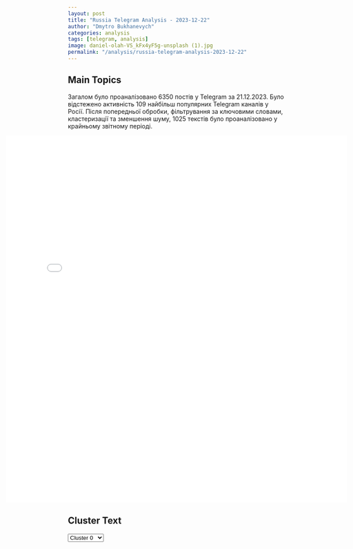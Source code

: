 ```yaml
---
layout: post
title: "Russia Telegram Analysis - 2023-12-22"
author: "Dmytro Bukhanevych"
categories: analysis
tags: [telegram, analysis]
image: daniel-olah-VS_kFx4yF5g-unsplash (1).jpg
permalink: "/analysis/russia-telegram-analysis-2023-12-22"
---
```


<style>
    /* Adjusting iframe-container styles */
    .wide-iframe-container {
        width: calc(100% + 30vw);  /* Extending the width */
        margin-left: -15vw;       /* Negative margin to push to the left */
        overflow: hidden;         /* In case the iframe content spills over */
    }

    .wide-iframe-container iframe {
        width: 100%;  /* Making the iframe take the full width of its container */
        border: none; /* Removing any borders from the iframe */
    }

    /* Toggle mechanism */
    .hidden {
        display: none;
    }
    
    .show-content-target:checked + .show-content {
        display: block;
    }
</style>

<h2>Main Topics</h2>
<p>Загалом було проаналізовано 6350 постів у Telegram за 21.12.2023. Було відстежено активність 109 найбільш популярних Telegram каналів у Росії. Після попередньої обробки, фільтрування за ключовими словами, кластеризації та зменшення шуму, 1025 текстів було проаналізовано у крайньому звітному періоді.</p>
<!-- Embedding Main Plotly Visualization -->
<div class="wide-iframe-container">
    <iframe src="{{site.baseurl}}/visualizations/2023-12-22/fig_topics_time.html" height="850"></iframe>
</div>


<h2>Cluster Text</h2>

<!-- Dropdown to select a cluster -->
<select id="clusterSelector" onchange="displayClusterText()">
<option value="0">Cluster 0</option><option value="1">Cluster 1</option><option value="2">Cluster 2</option><option value="3">Cluster 3</option><option value="4">Cluster 4</option><option value="5">Cluster 5</option><option value="6">Cluster 6</option><option value="7">Cluster 7</option><option value="8">Cluster 8</option><option value="9">Cluster 9</option><option value="10">Cluster 10</option><option value="11">Cluster 11</option><option value="12">Cluster 12</option><option value="13">Cluster 13</option><option value="14">Cluster 14</option><option value="15">Cluster 15</option><option value="16">Cluster 16</option><option value="17">Cluster 17</option><option value="18">Cluster 18</option>
</select>

<!-- Display area for the selected cluster's text -->
<div id="clusterTextDisplay" class="hidden"></div>

<script type="text/javascript">
    var clusterDetails = {"0": "<b>Total Posts:</b> 34<br><b>Date:</b> 2023-12-21 07:59:58+00:00<br><b>Author:</b> sergeykolyasnikov<br><b>Link:</b> https://t.me/s/SergeyKolyasnikov/54884<br><b>Subscribers:</b> 274197<br><b>Text:</b> \u0422\u0435\u043a\u0441\u0442: \ud83c\uddfa\ud83c\uddf8\ud83c\uddfa\ud83c\udde6 \u041f\u0443\u0442\u0438\u043d \u0443\u0436\u0435 \u043f\u0440\u043e\u0438\u0433\u0440\u0430\u043b \u0432 \u0432\u043e\u0439\u043d\u0435 \u0441 \u0423\u043a\u0440\u0430\u0438\u043d\u043e\u0439, \u0442\u0430\u043a \u043a\u0430\u043a \u043d\u0435 \u0434\u043e\u0431\u0438\u043b\u0441\u044f \u0441\u0432\u043e\u0435\u0439 \u043e\u0441\u043d\u043e\u0432\u043d\u043e\u0439 \u0446\u0435\u043b\u0438 \u2014\u00a0\u0441\u0442\u0435\u0440\u0435\u0442\u044c \u0423\u043a\u0440\u0430\u0438\u043d\u0443 \u0441 \u043b\u0438\u0446\u0430 \u0437\u0435\u043c\u043b\u0438 \u0438 \u043f\u043e\u0433\u043b\u043e\u0442\u0438\u0442\u044c \u0435\u0451 \u0420\u043e\u0441\u0441\u0438\u0435\u0439 (\u0441) \u0433\u043e\u0441\u0441\u0435\u043a\u0440\u0435\u0442\u0430\u0440\u044c \u0421\u0428\u0410 \u0411\u043b\u0438\u043d\u043a\u0435\u043d\ud83c\uddfa\ud83c\uddf8\ud83c\uddfa\ud83c\udde6 \u0421\u0428\u0410 \u0438\u043c\u0435\u044e\u0442 \u0447\u0435\u0442\u043a\u0438\u0439 \u043f\u043b\u0430\u043d \u0431\u0443\u0434\u0443\u0449\u0435\u0433\u043e \u0440\u0430\u0437\u0432\u0438\u0442\u0438\u044f \u0423\u043a\u0440\u0430\u0438\u043d\u044b, \u043a\u043e\u0442\u043e\u0440\u044b\u0439 \u043d\u0435 \u043f\u0440\u0435\u0434\u043f\u043e\u043b\u0430\u0433\u0430\u0435\u0442 \u043d\u0435\u043e\u0431\u0445\u043e\u0434\u0438\u043c\u043e\u0441\u0442\u0438 \u0432\u044b\u0434\u0435\u043b\u0435\u043d\u0438\u044f \u0441\u0440\u0435\u0434\u0441\u0442\u0432 \u043d\u0430 \u0442\u0435\u043a\u0443\u0449\u0435\u043c \u0443\u0440\u043e\u0432\u043d\u0435 (\u0441) \u0433\u043e\u0441\u0441\u0435\u043a\u0440\u0435\u0442\u0430\u0440\u044c \u0421\u0428\u0410 \u0411\u043b\u0438\u043d\u043a\u0435\u043d\u0421\u0435\u0439\u0447\u0430\u0441 \u0433\u0440\u0430\u0436\u0434\u0430\u043d\u0430\u043c \u0423\u043a\u0440\u0430\u0438\u043d\u044b, \u0447\u0430\u0441\u0442\u044c \u043a\u043e\u0442\u043e\u0440\u044b\u0445 \u043f\u0440\u043e\u0437\u044f\u0431\u0430\u0435\u0442 \u0432 \u043d\u0438\u0449\u0435\u0442\u0435 \u0432 \u0415\u0421, \u0430 \u0434\u0440\u0443\u0433\u0430\u044f - \u043f\u044b\u0442\u0430\u0435\u0442\u0441\u044f \u0441\u0431\u0435\u0436\u0430\u0442\u044c \u0438\u0437 \u0423\u043a\u0440\u0430\u0438\u043d\u044b \u0432 \u0415\u0421, \u0447\u0442\u043e\u0431\u044b \u0438\u0437\u0431\u0435\u0436\u0430\u0442\u044c \u043c\u043e\u0433\u0438\u043b\u0438\u0437\u0430\u0446\u0438\u0438 (\u044d\u0442\u043e \u043d\u0435 \u043e\u043f\u0435\u0447\u0430\u0442\u043a\u0430) - \u0445\u043e\u0440\u043e\u0448\u043e \u0431\u044b \u043e\u0433\u043b\u044f\u0434\u0435\u0442\u044c\u0441\u044f \u0438 \u0437\u0430\u0434\u0443\u043c\u0430\u0442\u044c\u0441\u044f. \u0421\u0428\u0410 \u0442\u043e\u043b\u044c\u043a\u043e \u0447\u0442\u043e \u043d\u0430\u0437\u0432\u0430\u043b\u0438 \u043e\u0442\u0445\u043e\u0436\u0443\u044e \u044f\u043c\u0443, \u0432 \u043a\u043e\u0442\u043e\u0440\u043e\u0439 \u043f\u043e \u043d\u043e\u0437\u0434\u0440\u0438 \u0441\u0438\u0434\u0438\u0442 \u0423\u043a\u0440\u0430\u0438\u043d\u0430 - \u043f\u043e\u0431\u0435\u0434\u043e\u0439 \u0438 \u0440\u0430\u0437\u0432\u0438\u0442\u0438\u0435\u043c. \u042d\u0442\u043e \u043a\u0430\u043a \u0435\u0441\u043b\u0438 \u0431\u044b \u0432 1945 \u0433\u043e\u0434\u0443 \u0413\u0438\u0442\u043b\u0435\u0440\u0443 \u0432 \u0431\u0443\u043d\u043a\u0435\u0440 \u0432 \u043e\u043a\u0440\u0443\u0436\u0435\u043d\u043d\u043e\u043c \u0411\u0435\u0440\u043b\u0438\u043d\u0435 \u043f\u0440\u0438\u0448\u043b\u0430 \u0442\u0435\u043b\u0435\u0433\u0440\u0430\u043c\u043c\u0430 \u0438\u0437 \u0421\u0428\u0410 \u00ab\u0432\u044b \u043f\u043e\u0431\u0435\u0434\u0438\u043b\u0438 \u0442\u0447\u043a \u043f\u043e\u0437\u0434\u0440\u0430\u0432\u043b\u044f\u0435\u043c \u0442\u0447\u043a\u00bb. \u0412 \u0434\u0430\u043d\u043d\u044b\u0439 \u043c\u043e\u043c\u0435\u043d\u0442 \u0423\u043a\u0440\u0430\u0438\u043d\u0430 \u0443\u0436\u0435 \u043d\u0435 \u043c\u043e\u0436\u0435\u0442 \u0432\u0435\u0440\u043d\u0443\u0442\u044c \u0441\u0432\u043e\u0438 \u0441\u0443\u0432\u0435\u0440\u0435\u043d\u0438\u0442\u0435\u0442, \u044d\u043a\u043e\u043d\u043e\u043c\u0438\u043a\u0443 \u0438 \u043f\u0440\u043e\u043c\u044b\u0448\u043b\u0435\u043d\u043d\u043e\u0441\u0442\u044c. \u0421\u0442\u0440\u0430\u043d\u044b, \u043a\u0430\u043a \u0442\u0430\u043a\u043e\u0432\u043e\u0439, \u043f\u0440\u043e\u0441\u0442\u043e \u043d\u0435\u0442. \u0415\u0441\u0442\u044c \u0432\u043e\u0440\u043e\u0432\u0430\u0442\u0430\u044f \u043a\u0438\u0435\u0432\u0441\u043a\u0430\u044f \u0445\u0443\u043d\u0442\u0430, \u0436\u0438\u0432\u0443\u0449\u0430\u044f \u043d\u0430 \u043f\u043e\u0434\u0430\u0447\u043a\u0438 \u0417\u0430\u043f\u0430\u0434\u0430 \u0438 \u0440\u0430\u0441\u043f\u043b\u0430\u0447\u0438\u0432\u0430\u044e\u0449\u0430\u044f\u0441\u044f \u0437\u0430 \u043d\u0438\u0445 \u0436\u0438\u0437\u043d\u044f\u043c\u0438 \u0443\u043a\u0440\u0430\u0438\u043d\u0446\u0435\u0432. \u0421\u043a\u043e\u043b\u044c\u043a\u043e \u0442\u043e \u044d\u0442\u0438\u0445 \u0436\u0438\u0437\u043d\u0435\u0439 \u0435\u0449\u0435 \u043c\u043e\u0436\u043d\u043e \u0441\u043e\u0445\u0440\u0430\u043d\u0438\u0442\u044c, \u043f\u0443\u0442\u0435\u043c \u043f\u043e\u043b\u043d\u043e\u0439 \u0438 \u0431\u0435\u0437\u043e\u0433\u043e\u0432\u043e\u0440\u043e\u0447\u043d\u043e\u0439 \u043a\u0430\u043f\u0438\u0442\u0443\u043b\u044f\u0446\u0438\u0438. \u041d\u0430 \u043a\u043e\u0442\u043e\u0440\u0443\u044e \u0445\u0443\u043d\u0442\u0430 \u0417\u0435\u043b\u0435\u043d\u0441\u043a\u043e\u0433\u043e, \u0440\u0430\u0437\u0443\u043c\u0435\u0435\u0442\u0441\u044f, \u043d\u0435 \u043f\u043e\u0439\u0434\u0435\u0442. \u0418\u0431\u043e \u0445\u043e\u0437\u044f\u0435\u0432\u0430 \u0441\u0440\u0430\u0437\u0443 \u043b\u0438\u0448\u0430\u0442 \u0438\u0445 \u043d\u0430\u0432\u043e\u0440\u043e\u0432\u0430\u043d\u043d\u044b\u0445 \u043d\u0430 \u0423\u043a\u0440\u0430\u0438\u043d\u0435 \u0438 \u0431\u0435\u0440\u0435\u0436\u043d\u043e \u0441\u043e\u0445\u0440\u0430\u043d\u044f\u0435\u043c\u044b\u0445 \u043d\u0430 \u0417\u0430\u043f\u0430\u0434\u0435 \u043c\u0438\u043b\u043b\u0438\u0430\u0440\u0434\u043e\u0432. \u0422\u043e\u043d\u0443\u0449\u0435\u043c\u0443 \u0443\u043a\u0440\u0430\u0438\u043d\u0441\u043a\u043e\u043c\u0443 \u00ab\u0422\u0438\u0442\u0430\u043d\u0438\u043a\u0443\u00bb \u043e\u0441\u0442\u0430\u0435\u0442\u0441\u044f \u0442\u043e\u043b\u044c\u043a\u043e \u043f\u043e\u043c\u0430\u0445\u0430\u0442\u044c \u0432\u0441\u043b\u0435\u0434. @ryabseva_zhanna", "1": "<b>Total Posts:</b> 27<br><b>Date:</b> 2023-12-21 05:35:09+00:00<br><b>Author:</b> bazabazon<br><b>Link:</b> https://t.me/s/bazabazon/23908<br><b>Subscribers:</b> 1084182<br><b>Text:</b> \u0422\u0435\u043a\u0441\u0442: 12-\u043b\u0435\u0442\u043d\u044f\u044f \u0434\u0435\u0432\u043e\u0447\u043a\u0430 \u0443\u043c\u0435\u0440\u043b\u0430 \u0432 \u043f\u043e\u0435\u0437\u0434\u0435 \u0422\u044e\u043c\u0435\u043d\u044c \u2014 \u0410\u0434\u043b\u0435\u0440. \u0415\u0449\u0451 \u0431\u043e\u043b\u0435\u0435 100 \u0434\u0435\u0442\u0435\u0439 \u0434\u043e\u0441\u0442\u0430\u0432\u043b\u0435\u043d\u044b \u0432 \u0438\u043d\u0444\u0435\u043a\u0446\u0438\u043e\u043d\u043d\u0443\u044e \u0431\u043e\u043b\u044c\u043d\u0438\u0446\u0443.\u0413\u0440\u0443\u043f\u043f\u0430 \u0438\u0437 126 \u0434\u0435\u0442\u0435\u0439 \u0438\u0437 \u041b\u041d\u0420, \u043e\u0442\u0434\u044b\u0445\u0430\u0432\u0448\u0438\u0445 \u0432 \u043b\u0430\u0433\u0435\u0440\u0435 \u00ab\u041e\u043b\u0438\u043c\u043f\u0438\u0439\u0441\u043a\u0430\u044f \u0420\u0435\u0431\u044f\u0447\u043a\u0430\u00bb \u0432 \u0422\u044e\u043c\u0435\u043d\u0441\u043a\u043e\u0439 \u043e\u0431\u043b\u0430\u0441\u0442\u0438, \u0432\u043e\u0437\u0432\u0440\u0430\u0449\u0430\u043b\u0430\u0441\u044c \u043d\u0430 \u043f\u043e\u0435\u0437\u0434\u0435 \u043a \u0441\u0435\u0431\u0435 \u0434\u043e\u043c\u043e\u0439. \u0412\u0435\u0447\u0435\u0440\u043e\u043c 20 \u0434\u0435\u043a\u0430\u0431\u0440\u044f \u043d\u0435\u0441\u043a\u043e\u043b\u044c\u043a\u0438\u043c \u0434\u0435\u0442\u044f\u043c \u0441\u0442\u0430\u043b\u043e \u043f\u043b\u043e\u0445\u043e, \u0443 \u043d\u0438\u0445 \u043f\u043e\u0434\u043d\u044f\u043b\u0430\u0441\u044c \u0442\u0435\u043c\u043f\u0435\u0440\u0430\u0442\u0443\u0440\u0430. \u0412\u0441\u043a\u043e\u0440\u0435 \u043e\u0434\u043d\u0430 12-\u043b\u0435\u0442\u043d\u044f\u044f \u0434\u0435\u0432\u043e\u0447\u043a\u0430 \u043f\u043e\u0442\u0435\u0440\u044f\u043b\u0430 \u0441\u043e\u0437\u043d\u0430\u043d\u0438\u0435. \u0421\u043e\u043f\u0440\u043e\u0432\u043e\u0436\u0434\u0430\u0432\u0448\u0438\u0435 \u0434\u0435\u0442\u0435\u0439 \u043c\u0435\u0434\u0438\u043a\u0438 \u043f\u044b\u0442\u0430\u043b\u0438\u0441\u044c \u043e\u043a\u0430\u0437\u0430\u0442\u044c \u0435\u0439 \u043f\u043e\u043c\u043e\u0449\u044c, \u043d\u043e \u0448\u043a\u043e\u043b\u044c\u043d\u0438\u0446\u0430 \u0443\u043c\u0435\u0440\u043b\u0430.\u0423\u0436\u0435 \u0432 \u0411\u0430\u043b\u0430\u0448\u043e\u0432\u0435 \u0434\u0435\u0442\u0435\u0439 \u0436\u0434\u0430\u043b\u0438 \u0441\u043e\u0442\u0440\u0443\u0434\u043d\u0438\u043a\u0438 \u0420\u043e\u0441\u043f\u043e\u0442\u0440\u0435\u0431\u043d\u0430\u0434\u0437\u043e\u0440\u0430 \u0438 \u0441\u043a\u043e\u0440\u043e\u0439 \u043f\u043e\u043c\u043e\u0449\u0438. \u0412\u0441\u0435\u0445 \u0434\u0435\u0442\u0435\u0439 \u0430\u0432\u0442\u043e\u0431\u0443\u0441\u0430\u043c\u0438 \u0434\u043e\u0441\u0442\u0430\u0432\u0438\u043b\u0438 \u0432 \u0421\u0430\u0440\u0430\u0442\u043e\u0432\u0441\u043a\u0443\u044e \u0438\u043d\u0444\u0435\u043a\u0446\u0438\u043e\u043d\u043d\u0443\u044e \u0431\u043e\u043b\u044c\u043d\u0438\u0446\u0443. \u0423 46 \u0438\u0437 \u043d\u0438\u0445 \u0431\u044b\u043b\u0430 \u043f\u043e\u0432\u044b\u0448\u0435\u043d\u0430 \u0442\u0435\u043c\u043f\u0435\u0440\u0430\u0442\u0443\u0440\u0430 \u0442\u0435\u043b\u0430. \u0421\u0435\u0439\u0447\u0430\u0441 \u0432\u0441\u0435 \u0434\u0435\u0442\u0438 \u043d\u0430\u0445\u043e\u0434\u044f\u0442\u0441\u044f \u0432 \u0431\u043e\u043b\u044c\u043d\u0438\u0446\u0435.\u041f\u043e \u0441\u043b\u043e\u0432\u0430\u043c \u0433\u043b\u0430\u0432\u044b \u0440\u0435\u0433\u0438\u043e\u043d\u0430 \u0420\u043e\u043c\u0430\u043d\u0430 \u0411\u0443\u0441\u0430\u0440\u0433\u0438\u043d\u0430, \u0434\u0435\u0442\u044f\u043c \u043e\u043a\u0430\u0437\u044b\u0432\u0430\u0435\u0442\u0441\u044f \u043d\u0435\u043e\u0431\u0445\u043e\u0434\u0438\u043c\u0430\u044f \u043f\u043e\u043c\u043e\u0449\u044c. \u0414\u043b\u044f \u0440\u043e\u0434\u0438\u0442\u0435\u043b\u0435\u0439 \u0441\u043e\u0437\u0434\u0430\u043d\u0430 \u0433\u043e\u0440\u044f\u0447\u0430\u044f \u043b\u0438\u043d\u0438\u044f \u0420\u043e\u0441\u043f\u043e\u0442\u0440\u0435\u0431\u043d\u0430\u0434\u0437\u043e\u0440\u0430.", "2": "<b>Total Posts:</b> 148<br><b>Date:</b> 2023-12-21 21:49:32+00:00<br><b>Author:</b> vnborodinpolitik<br><b>Link:</b> https://t.me/s/vnborodinpolitik/3001<br><b>Subscribers:</b> 260202<br><b>Text:</b> \u0422\u0435\u043a\u0441\u0442: \u0422\u0430\u043a\u0430\u044f \u043e\u0431\u0441\u0442\u0430\u043d\u043e\u0432\u043a\u0430 \u0441\u0435\u0439\u0447\u0430\u0441 \u0432 \u043c\u043e\u0441\u043a\u043e\u0432\u0441\u043a\u043e\u043c \u043a\u043b\u0443\u0431\u0435 \u00ab\u041c\u0443\u0442\u0430\u0431\u043e\u0440\u00bb, \u043a\u0443\u0434\u0430 \u043f\u0440\u0438\u0435\u0437\u0436\u0430\u043b\u0438 \u0441\u0438\u043b\u043e\u0432\u0438\u043a\u0438 \u043f\u043e\u0441\u043b\u0435 \u0441\u043a\u0430\u043d\u0434\u0430\u043b\u044c\u043d\u043e\u0439 \u0432\u0435\u0447\u0435\u0440\u0438\u043d\u043a\u0438 \u041d\u0430\u0441\u0442\u0438 \u0418\u0432\u043b\u0435\u0435\u0432\u043e\u0439.\u041b\u044e\u0434\u0435\u0439 \u0432 \u0437\u0430\u0432\u0435\u0434\u0435\u043d\u0438\u0435 \u043f\u043e\u0441\u043b\u0435 \u0432\u0441\u0435\u0445 \u043f\u0440\u043e\u0432\u0435\u0440\u043e\u043a \u0437\u0430\u043f\u0443\u0441\u0442\u0438\u043b\u0438. \u0420\u0430\u043d\u0435\u0435 \u0421\u041c\u0418 \u043f\u0438\u0441\u0430\u043b\u0438, \u0447\u0442\u043e \u0441\u0435\u0433\u043e\u0434\u043d\u044f \u043e\u0436\u0438\u0434\u0430\u0435\u0442\u0441\u044f \u0432\u0442\u043e\u0440\u0430\u044f \u0447\u0430\u0441\u0442\u044c \u00ab\u0433\u043e\u043b\u043e\u0439 \u043f\u0430\u0442\u0438\u00bb, \u0431\u0438\u043b\u0435\u0442 \u043d\u0430 \u043a\u043e\u0442\u043e\u0440\u0443\u044e \u0443\u0436\u0435 \u043c\u043e\u0433 \u043a\u0443\u043f\u0438\u0442\u044c \u043b\u044e\u0431\u043e\u0439 \u0436\u0435\u043b\u0430\u044e\u0449\u0438\u0439. \u0413\u043b\u0430\u0432\u0430 \u0424\u0435\u0434\u0435\u0440\u0430\u043b\u044c\u043d\u043e\u0433\u043e \u043f\u0440\u043e\u0435\u043a\u0442\u0430 \u043f\u043e \u0431\u0435\u0437\u043e\u043f\u0430\u0441\u043d\u043e\u0441\u0442\u0438 \u0438 \u0431\u043e\u0440\u044c\u0431\u0435 \u0441 \u043a\u043e\u0440\u0440\u0443\u043f\u0446\u0438\u0435\u0439 \u0412\u0438\u0442\u0430\u043b\u0438\u0439 \u0411\u043e\u0440\u043e\u0434\u0438\u043d \u043f\u0440\u0438\u0437\u044b\u0432\u0430\u043b \u0441\u0438\u043b\u043e\u0432\u0438\u043a\u043e\u0432 \u043f\u043e\u043c\u0435\u0448\u0430\u0442\u044c \u044d\u0442\u043e\u043c\u0443 \u043c\u0435\u0440\u043e\u043f\u0440\u0438\u044f\u0442\u0438\u044e.\u0420\u0430\u043d\u0435\u0435 \u043e\u0431\u0449\u0435\u0441\u0442\u0432\u0435\u043d\u043d\u0438\u043a\u0438 \u0442\u0430\u043a\u0436\u0435 \u043f\u0440\u043e\u0441\u0438\u043b\u0438 \u043f\u0440\u043e\u0432\u0435\u0440\u0438\u0442\u044c \u043f\u0440\u043e\u0448\u0435\u0434\u0448\u0443\u044e \u0432\u0435\u0447\u0435\u0440\u0438\u043d\u043a\u0443 \u0418\u0432\u043b\u0435\u0435\u0432\u043e\u0439 \u043d\u0430 \u043f\u0440\u043e\u043f\u0430\u0433\u0430\u043d\u0434\u0443 \u041b\u0413\u0411\u0422 (\u0434\u0435\u044f\u0442\u0435\u043b\u044c\u043d\u043e\u0441\u0442\u044c \u043f\u0440\u0438\u0437\u043d\u0430\u043d\u0430 \u044d\u043a\u0441\u0442\u0440\u0435\u043c\u0438\u0441\u0442\u0441\u043a\u043e\u0439 \u0438 \u0437\u0430\u043f\u0440\u0435\u0449\u0435\u043d\u0430 \u0432 \u0420\u0424), \u0432\u043e\u0437\u043c\u043e\u0436\u043d\u043e\u0435 \u0443\u0447\u0430\u0441\u0442\u0438\u0435 \u043d\u0435\u0441\u043e\u0432\u0435\u0440\u0448\u0435\u043d\u043d\u043e\u043b\u0435\u0442\u043d\u0438\u0445 \u0438 \u0443\u043f\u043e\u0442\u0440\u0435\u0431\u043b\u0435\u043d\u0438\u0435 \u0433\u043e\u0441\u0442\u044f\u043c\u0438 \u043d\u0430\u0440\u043a\u043e\u0442\u0438\u043a\u043e\u0432.\ud83d\udfe9 RT \u043d\u0430 \u0440\u0443\u0441\u0441\u043a\u043e\u043c. \u041f\u043e\u0434\u043f\u0438\u0448\u0438\u0441\u044c", "3": "<b>Total Posts:</b> 34<br><b>Date:</b> 2023-12-21 05:55:29+00:00<br><b>Author:</b> tvrain<br><b>Link:</b> https://t.me/s/tvrain/73149<br><b>Subscribers:</b> 412517<br><b>Text:</b> \u0422\u0435\u043a\u0441\u0442: \u0412\u0441\u0442\u0440\u0435\u0447\u0430\u0439\u0442\u0435 \u0443\u0442\u0440\u043e \u0441 \u0414\u043e\u0436\u0434\u0435\u043c \u0432 9:00 \u041c\u0441\u043a! \u0412 \u044d\u0444\u0438\u0440\u0435 \u042d\u0434\u0443\u0430\u0440\u0434 \u0411\u0443\u0440\u043c\u0438\u0441\u0442\u0440\u043e\u0432 \u0438 \u041d\u0430\u0434\u0435\u0436\u0434\u0430 \u041c\u0435\u0442\u0430\u043b\u044c\u043d\u0438\u043a\u043e\u0432\u0430. \u0412 \u044d\u0442\u043e\u043c \u0432\u044b\u043f\u0443\u0441\u043a\u0435:\ud83d\udd39\u041e \u043c\u0435\u0441\u0442\u043e\u043d\u0430\u0445\u043e\u0436\u0434\u0435\u043d\u0438\u0438 \u0438 \u0441\u043e\u0441\u0442\u043e\u044f\u043d\u0438\u0438 \u0410\u043b\u0435\u043a\u0441\u0435\u044f \u041d\u0430\u0432\u0430\u043b\u044c\u043d\u043e\u0433\u043e \u043d\u0435\u0438\u0437\u0432\u0435\u0441\u0442\u043d\u043e 16 \u0434\u043d\u0435\u0439.\ud83d\udd39\u0412\u043b\u0430\u0434\u0438\u043c\u0438\u0440 \u041f\u0443\u0442\u0438\u043d \u043f\u043e\u0440\u0443\u0447\u0438\u043b \u0432\u0435\u0440\u043d\u0443\u0442\u044c \u0441\u043f\u043e\u0440\u0442\u0438\u0432\u043d\u044b\u0435 \u043f\u0430\u0440\u0430\u0434\u044b \u043d\u0430 \u041a\u0440\u0430\u0441\u043d\u043e\u0439 \u043f\u043b\u043e\u0449\u0430\u0434\u0438.\ud83d\udd39\u041f\u0430\u0442\u0440\u0438\u0430\u0440\u0445 \u041a\u0438\u0440\u0438\u043b\u043b \u0437\u0430\u044f\u0432\u0438\u043b, \u0447\u0442\u043e \u0438\u0437-\u0437\u0430 \u043d\u0430\u043f\u043b\u044b\u0432\u0430 \u043c\u0438\u0433\u0440\u0430\u043d\u0442\u043e\u0432 \u0420\u043e\u0441\u0441\u0438\u044f \u00ab\u043f\u043e\u0442\u0435\u0440\u044f\u0435\u0442 \u0441\u0435\u0431\u044f\u00bb.\ud83d\udd39\u0412 \u0420\u043e\u0441\u0441\u0438\u0438 \u0441\u043e\u0437\u0434\u0430\u043b\u0438 \u043c\u043e\u0431\u0438\u043b\u044c\u043d\u043e\u0435 \u0443\u0431\u0435\u0436\u0438\u0449\u0435 \u043e\u0442 \u044f\u0434\u0435\u0440\u043d\u044b\u0445 \u0443\u0433\u0440\u043e\u0437. \ud83d\udd39\u0424\u0435\u0439\u043a\u0438 \u043d\u0435\u0434\u0435\u043b\u0438: 75% \u0443\u043a\u0440\u0430\u0438\u043d\u0446\u0435\u0432 \u0441\u043c\u043e\u0442\u0440\u0435\u043b\u0438 \u041f\u0440\u044f\u043c\u0443\u044e \u043b\u0438\u043d\u0438\u044e \u041f\u0443\u0442\u0438\u043d\u0430, \u044f\u0445\u0442\u044b \u0417\u0435\u043b\u0435\u043d\u0441\u043a\u043e\u0433\u043e, \u0437\u0430\u043f\u0440\u0435\u0442 \u0434\u0435\u0434\u0430 \u041c\u043e\u0440\u043e\u0437\u0430 \u0432 \u0423\u043a\u0440\u0430\u0438\u043d\u0435.", "4": "<b>Total Posts:</b> 51<br><b>Date:</b> 2023-12-21 21:11:24+00:00<br><b>Author:</b> readovkanews<br><b>Link:</b> https://t.me/s/readovkanews/71213<br><b>Subscribers:</b> 2313153<br><b>Text:</b> \u0422\u0435\u043a\u0441\u0442: \u041a\u0430\u0440\u0442\u0430 \u0432\u043e\u0435\u043d\u043d\u044b\u0445 \u0434\u0435\u0439\u0441\u0442\u0432\u0438\u0439 \u0438 \u0441\u0438\u0442\u0443\u0430\u0446\u0438\u044f \u043d\u0430 \u0444\u0440\u043e\u043d\u0442\u0430\u0445 \u0432\u0435\u0447\u0435\u0440\u043e\u043c 21 \u0434\u0435\u043a\u0430\u0431\u0440\u044f\ud83d\udc4d\u0420\u0443\u0441\u0441\u043a\u0430\u044f \u0430\u0440\u043c\u0438\u044f \u043f\u043e\u0441\u043b\u0435\u0434\u043e\u0432\u0430\u0442\u0435\u043b\u044c\u043d\u043e \u043e\u0442\u0440\u0435\u0437\u0430\u0435\u0442 \u0433\u0440\u0443\u043f\u043f\u0438\u0440\u043e\u0432\u043a\u0443 \u0412\u0421\u0423 \u043e\u0442 \u0410\u0432\u0434\u0435\u0435\u0432\u043a\u0438. \u0421\u0435\u0433\u043e\u0434\u043d\u044f \u0441\u0442\u0430\u043b\u043e \u0438\u0437\u0432\u0435\u0441\u0442\u043d\u043e \u043e\u0431 \u0443\u0441\u043f\u0435\u0445\u0435 \u043d\u0430\u0448\u0438\u0445 \u0431\u043e\u0439\u0446\u043e\u0432 \u0432 \u0421\u0442\u0435\u043f\u043e\u0432\u043e\u043c, \u043e\u0442\u043a\u0443\u0434\u0430 \u0431\u044b\u043b\u0438 \u0432\u044b\u0431\u0438\u0442\u044b \u0432\u0440\u0430\u0436\u0435\u0441\u043a\u0438\u0435 \u0441\u0438\u043b\u044b. \u0414\u0430\u043b\u044c\u0448\u0435 \u0411\u0435\u0440\u0434\u044b\u0447\u0438, \u043f\u043e\u0441\u043b\u0435 \u043a\u043e\u0442\u043e\u0440\u044b\u0445 \u0443 \u043f\u0440\u043e\u0442\u0438\u0432\u043d\u0438\u043a\u0430 \u043d\u0430\u0447\u043d\u0443\u0442\u0441\u044f \u0435\u0449\u0435 \u0431\u043e\u043b\u0435\u0435 \u0441\u0435\u0440\u044c\u0435\u0437\u043d\u044b\u0435 \u043f\u0440\u043e\u0431\u043b\u0435\u043c\u044b. \u0421\u0442\u0430\u043d\u043e\u0432\u0438\u0442\u044c\u0441\u044f \u043f\u043e\u0445\u043e\u0436\u0435 \u043d\u0430 \u0441\u0438\u0442\u0443\u0430\u0446\u0438\u044e \u0432 \u0414\u0435\u0431\u0430\u043b\u044c\u0446\u0435\u0432\u043e, \u0433\u0434\u0435 \u043d\u0435\u0441\u043c\u043e\u0442\u0440\u044f \u043d\u0430 \u043f\u0440\u043e\u0440\u044b\u0432 \u0438\u0437 \u043a\u043e\u0442\u043b\u0430, \u0443\u043a\u0440\u0430\u0438\u043d\u0446\u044b \u043f\u043e\u0442\u0435\u0440\u044f\u043b\u0438 \u043e\u0433\u0440\u043e\u043c\u043d\u043e\u0435 \u043a\u043e\u043b\u0438\u0447\u0435\u0441\u0442\u0432\u043e \u0442\u0435\u0445\u043d\u0438\u043a\u0438, \u0442\u044f\u0436\u0435\u043b\u043e\u0433\u043e \u0432\u043e\u043e\u0440\u0443\u0436\u0435\u043d\u0438\u044f \u0438 \u0436\u0438\u0432\u043e\u0439 \u0441\u0438\u043b\u044b. \u0422\u0435\u043c \u0432\u0440\u0435\u043c\u0435\u043d\u0435\u043c \u0443 \u0430\u0432\u0434\u0435\u0435\u0432\u0441\u043a\u043e\u0433\u043e \u0433\u0430\u0440\u043d\u0438\u0437\u043e\u043d\u0430 \u043e\u0441\u0442\u0430\u0435\u0442\u0441\u044f \u0432\u0441\u0435 \u043c\u0435\u043d\u044c\u0448\u0435 \u0432\u0440\u0435\u043c\u0435\u043d\u0438 \u043d\u0430 \u0445\u043e\u0442\u044f \u0431\u044b \u043e\u0442\u043d\u043e\u0441\u0438\u0442\u0435\u043b\u044c\u043d\u043e \u0431\u0435\u0437\u043e\u043f\u0430\u0441\u043d\u044b\u0439 \u043e\u0442\u0445\u043e\u0434. \u0415\u0441\u0442\u044c \u0438 \u0430\u043b\u044c\u0442\u0435\u0440\u043d\u0430\u0442\u0438\u0432\u0430, \u0432\u0435\u0434\u044c \u0432\u043e\u043a\u0440\u0443\u0433 \u0433\u043e\u0440\u043e\u0434\u0430 \u0441\u043e\u0431\u0440\u0430\u043d\u043e \u043d\u0435\u0441\u043a\u043e\u043b\u044c\u043a\u043e \u0442\u044b\u0441\u044f\u0447 \u043e\u043f\u044b\u0442\u043d\u044b\u0445 \u043f\u0435\u0445\u043e\u0442\u0438\u043d\u0446\u0435\u0432, \u043d\u043e \u0442\u0435\u0440\u044f\u0442\u044c \u0438\u0445 \u043a\u043e\u043c\u0430\u043d\u0434\u043e\u0432\u0430\u043d\u0438\u044e 404 \u0436\u0430\u043b\u043a\u043e. \u041f\u043e\u043a\u0430 \u0447\u0442\u043e.\u2694\ufe0f\u041e\u0431\u0441\u0442\u0430\u043d\u043e\u0432\u043a\u0430 \u043d\u0430 \u0444\u0440\u043e\u043d\u0442\u0430\u0445 \u0437\u0430 \u0443\u0445\u043e\u0434\u044f\u0449\u0438\u0435 \u0441\u0443\u0442\u043a\u0438:\u26ab\ufe0f\u0411\u0430\u0445\u043c\u0443\u0442\u0441\u043a\u043e\u0435 (\u0410\u0440\u0442\u0435\u043c\u043e\u0432\u0441\u043a\u043e\u0435) \u043d\u0430\u043f\u0440\u0430\u0432\u043b\u0435\u043d\u0438\u0435\u0420\u0443\u0441\u0441\u043a\u0430\u044f \u0430\u0440\u043c\u0438\u044f \u043f\u0440\u043e\u0434\u043e\u043b\u0436\u0430\u0435\u0442 \u043d\u0430\u0441\u0442\u0443\u043f\u0430\u0442\u044c \u0432 \u0440\u0430\u0439\u043e\u043d\u0435 \u0411\u043e\u0433\u0434\u0430\u043d\u043e\u0432\u043a\u0438. \u0412 \u041a\u043b\u0435\u0449\u0435\u0435\u0432\u043a\u0435 \u043f\u0440\u043e\u0434\u043e\u043b\u0436\u0430\u044e\u0442\u0441\u044f \u0431\u043e\u0438 \u0432 \u0440\u0430\u0439\u043e\u043d\u0435 \u0432\u044b\u0441\u043e\u0442. \u041a\u0440\u043e\u043c\u0435 \u0442\u043e\u0433\u043e, \u043d\u0430\u0448\u0438 \u0431\u043e\u0439\u0446\u044b \u0430\u0442\u0430\u043a\u043e\u0432\u0430\u043b\u0438 \u0443 \u0410\u043d\u0434\u0440\u0435\u0435\u0432\u043a\u0438.\u26ab\ufe0f\u0414\u043e\u043d\u0435\u0446\u043a\u043e\u0435 \u043d\u0430\u043f\u0440\u0430\u0432\u043b\u0435\u043d\u0438\u0435\u041d\u0430 \u0410\u0432\u0434\u0435\u0435\u0432\u0441\u043a\u043e\u043c \u0443\u0447\u0430\u0441\u0442\u043a\u0435 \u0440\u0443\u0441\u0441\u043a\u0430\u044f \u0430\u0440\u043c\u0438\u044f \u043f\u0440\u043e\u0434\u0432\u0438\u043d\u0443\u043b\u0430\u0441\u044c \u0432 \u0440\u0430\u0439\u043e\u043d\u0435 \u0421\u0442\u0435\u043f\u043e\u0432\u043e\u0433\u043e, \u0432\u044b\u0431\u0438\u0432 \u043f\u0440\u043e\u0442\u0438\u0432\u043d\u0438\u043a\u0430 \u0438\u0437 \u0441\u0435\u043b\u0430. \u041f\u0440\u043e\u0434\u043e\u043b\u0436\u0430\u044e\u0442\u0441\u044f \u043e\u0436\u0435\u0441\u0442\u043e\u0447\u0435\u043d\u043d\u044b\u0435 \u0431\u043e\u0438 \u0443 \u043a\u043e\u043a\u0441\u043e\u0445\u0438\u043c\u0438\u0447\u0435\u0441\u043a\u043e\u0433\u043e \u0437\u0430\u0432\u043e\u0434\u0430. \u041d\u0430\u0448\u0438 \u0431\u043e\u0439\u0446\u044b \u0430\u0442\u0430\u043a\u043e\u0432\u0430\u043b\u0438 \u0432 \u043d\u0430\u043f\u0440\u0430\u0432\u043b\u0435\u043d\u0438\u0438 \u0421\u0435\u0432\u0435\u0440\u043d\u043e\u0433\u043e. \u041d\u0430 \u041c\u0430\u0440\u044c\u0438\u043d\u0441\u043a\u043e\u043c \u0443\u0447\u0430\u0441\u0442\u043a\u0435 \u043d\u0435 \u043f\u0440\u0435\u043a\u0440\u0430\u0449\u0430\u0435\u0442\u0441\u044f \u0448\u0442\u0443\u0440\u043c \u043f\u043e\u0437\u0438\u0446\u0438\u0439 \u0412\u0421\u0423 \u0432 \u0440\u0430\u0439\u043e\u043d\u0430\u0445 \u041f\u043e\u0431\u0435\u0434\u044b \u0438 \u041d\u043e\u0432\u043e\u043c\u0438\u0445\u0430\u0439\u043b\u043e\u0432\u043a\u0438.\u26ab\ufe0f\u0417\u0430\u043f\u043e\u0440\u043e\u0436\u0441\u043a\u043e\u0435 \u043d\u0430\u043f\u0440\u0430\u0432\u043b\u0435\u043d\u0438\u0435\u041d\u0430 \u041e\u0440\u0435\u0445\u043e\u0432\u0441\u043a\u043e\u043c \u0443\u0447\u0430\u0441\u0442\u043a\u0435 \u043d\u0430\u0448\u0438 \u0431\u043e\u0439\u0446\u044b \u0430\u0442\u0430\u043a\u043e\u0432\u0430\u043b\u0438 \u043f\u043e\u0437\u0438\u0446\u0438\u0438 \u0432\u0440\u0430\u0433\u0430 \u043a \u0437\u0430\u043f\u0430\u0434\u0443 \u043e\u0442 \u0420\u0430\u0431\u043e\u0442\u0438\u043d\u043e \u0438 \u0441\u043e \u0441\u0442\u043e\u0440\u043e\u043d\u044b \u041d\u043e\u0432\u043e\u043f\u0440\u043e\u043a\u043e\u043f\u043e\u0432\u043a\u0438. \ud83d\udd0e\u041a\u0430\u0440\u0442\u0430 \u0432 \u0445\u043e\u0440\u043e\u0448\u0435\u043c \u0440\u0430\u0437\u0440\u0435\u0448\u0435\u043d\u0438\u0438", "5": "<b>Total Posts:</b> 23<br><b>Date:</b> 2023-12-21 21:24:47+00:00<br><b>Author:</b> russianonwars<br><b>Link:</b> https://t.me/s/russianonwars/25816<br><b>Subscribers:</b> 376911<br><b>Text:</b> \u0422\u0435\u043a\u0441\u0442: \u0421\u0440\u0435\u0434\u0441\u0442\u0432\u0430 \u041f\u0412\u041e \u0441\u0431\u0438\u043b\u0438 \u0443\u043a\u0440\u0430\u0438\u043d\u0441\u043a\u0438\u0439 \u0431\u0435\u0441\u043f\u0438\u043b\u043e\u0442\u043d\u0438\u043a \u043d\u0430\u0434 \u0442\u0435\u0440\u0440\u0438\u0442\u043e\u0440\u0438\u0435\u0439 \u041a\u0443\u0440\u0441\u043a\u043e\u0439 \u043e\u0431\u043b\u0430\u0441\u0442\u0438 \u2014 \u041c\u0438\u043d\u043e\u0431\u043e\u0440\u043e\u043d\u044b \u0420\u0424", "6": "<b>Total Posts:</b> 46<br><b>Date:</b> 2023-12-21 04:40:10+00:00<br><b>Author:</b> prigozhin_2023_tg<br><b>Link:</b> https://t.me/s/prigozhin_2023_tg/5916<br><b>Subscribers:</b> 316991<br><b>Text:</b> \u0422\u0435\u043a\u0441\u0442: \u0412\u0421\u0423 \u0441\u0435\u0433\u043e\u0434\u043d\u044f \u043d\u043e\u0447\u044c\u044e \u043e\u0431\u0441\u0442\u0440\u0435\u043b\u044f\u043b\u0438 \u041a\u0438\u0435\u0432\u0441\u043a\u0438\u0439 \u0440\u0430\u0439\u043e\u043d \u0414\u043e\u043d\u0435\u0446\u043a\u0430. \u0412 \u043c\u0435\u0441\u0442\u043d\u044b\u0445 \u0433\u0440\u0443\u043f\u043f\u0430\u0445 \u043f\u043e\u044f\u0432\u0438\u043b\u0438\u0441\u044c \u043a\u0430\u0434\u0440\u044b \u043f\u043e\u0436\u0430\u0440\u0430 \u043f\u043e\u0441\u043b\u0435 \u043f\u0440\u0438\u043b\u0451\u0442\u0430.\u0422\u0430\u043a\u0436\u0435 \u0441\u043e\u043e\u0431\u0449\u0430\u044e\u0442 \u043e \u0440\u0430\u0431\u043e\u0442\u0435 \u041f\u0412\u041e \u0432 \u041c\u0430\u0440\u0438\u0443\u043f\u043e\u043b\u0435, \u043a\u043e\u0442\u043e\u0440\u044b\u0439 \u0442\u043e\u0436\u0435 \u043f\u043e\u0434\u0432\u0435\u0440\u0433\u0441\u044f \u0430\u0442\u0430\u043a\u0435 \u043f\u0440\u043e\u0442\u0438\u0432\u043d\u0438\u043a\u0430.\u041c\u044d\u0440 \u0414\u043e\u043d\u0435\u0446\u043a\u0430 \u041a\u0443\u043b\u0435\u043c\u0437\u0438\u043d \u0443\u0442\u043e\u0447\u043d\u0438\u043b, \u0447\u0442\u043e \u043e\u0431\u0441\u0442\u0440\u0435\u043b\u044f\u043d\u0430 \u0442\u0435\u0440\u0440\u0438\u0442\u043e\u0440\u0438\u044f \u0442\u0440\u043e\u043b\u043b\u0435\u0439\u0431\u0443\u0441\u043d\u043e\u0433\u043e \u0434\u0435\u043f\u043e. \u041f\u043e \u043f\u0440\u0435\u0434\u0432\u0430\u0440\u0438\u0442\u0435\u043b\u044c\u043d\u044b\u043c \u0434\u0430\u043d\u043d\u044b\u043c, \u0438\u043c\u0435\u044e\u0442\u0441\u044f \u043f\u043e\u0432\u0440\u0435\u0436\u0434\u0451\u043d\u043d\u044b\u0435 \u0438 \u043f\u043e\u043b\u043d\u043e\u0441\u0442\u044c\u044e \u0443\u043d\u0438\u0447\u0442\u043e\u0436\u0435\u043d\u043d\u044b\u0435 \u0442\u0440\u043e\u043b\u043b\u0435\u0439\u0431\u0443\u0441\u044b. \u041e \u043f\u043e\u0441\u0442\u0440\u0430\u0434\u0430\u0432\u0448\u0438\u0445 \u043f\u043e\u043a\u0430 \u043d\u0435 \u0441\u043e\u043e\u0431\u0449\u0430\u0435\u0442\u0441\u044f.\u041f\u0440\u0438\u0433\u043e\u0436\u0438\u043d 2023 \u2705 \u2013\u041f\u043e\u0434\u043f\u0438\u0441\u0430\u0442\u044c\u0441\u044f", "7": "<b>Total Posts:</b> 26<br><b>Date:</b> 2023-12-21 13:09:59+00:00<br><b>Author:</b> ostashkonews<br><b>Link:</b> https://t.me/s/OstashkoNews/111224<br><b>Subscribers:</b> 354839<br><b>Text:</b> \u0422\u0435\u043a\u0441\u0442: \ud83c\uddf7\ud83c\uddfa \u0412\u043b\u0430\u0434\u0438\u043c\u0438\u0440 \u041f\u0443\u0442\u0438\u043d \u0441\u043e\u0437\u0432\u043e\u043d\u0438\u043b\u0441\u044f \u0441 13-\u043b\u0435\u0442\u043d\u0435\u0439 \u041a\u0441\u0435\u043d\u0438\u0435\u0439 \u041c\u0430\u0437\u043d\u0435\u0432\u043e\u0439 \u0438\u0437 \u0421\u0430\u043d\u043a\u0442-\u041f\u0435\u0442\u0435\u0440\u0431\u0443\u0440\u0433\u0430 \u2013 \u0443\u0447\u0430\u0441\u0442\u043d\u0438\u0446\u0435\u0439 \u0431\u043b\u0430\u0433\u043e\u0442\u0432\u043e\u0440\u0438\u0442\u0435\u043b\u044c\u043d\u043e\u0439 \u0430\u043a\u0446\u0438\u0438 \u00ab\u0401\u043b\u043a\u0430 \u0436\u0435\u043b\u0430\u043d\u0438\u0439\u00bb\u041f\u0440\u0435\u0437\u0438\u0434\u0435\u043d\u0442 \u0438\u0441\u043f\u043e\u043b\u043d\u0438\u043b \u043c\u0435\u0447\u0442\u0443 \u0434\u0435\u0432\u043e\u0447\u043a\u0438 \u2013 \u0441\u0442\u0430\u0442\u044c \u0432\u0435\u0434\u0443\u0449\u0435\u0439 \u043d\u043e\u0432\u043e\u0441\u0442\u0435\u0439. \u0421\u0435\u0439\u0447\u0430\u0441 \u041a\u0441\u0435\u043d\u0438\u044f \u043f\u0440\u043e\u0445\u043e\u0434\u0438\u0442 \u0441\u0442\u0430\u0436\u0438\u0440\u043e\u0432\u043a\u0443 \u0432 \u041e\u0441\u0442\u0430\u043d\u043a\u0438\u043d\u043e.\ud83d\udcdd \u00ab\u0423 \u0442\u0435\u0431\u044f \u0435\u0441\u0442\u044c \u0432\u0441\u0435 \u0448\u0430\u043d\u0441\u044b \u043f\u043e\u0441\u0442\u0443\u043f\u0438\u0442\u044c \u0432 \u043f\u0440\u0435\u0441\u0442\u0438\u0436\u043d\u043e\u0435 \u0443\u0447\u0435\u0431\u043d\u043e\u0435 \u0437\u0430\u0432\u0435\u0434\u0435\u043d\u0438\u0435, \u0442\u044b \u0443\u0436\u0435 \u043d\u0430\u0447\u0438\u043d\u0430\u0435\u0448\u044c \u043e\u0441\u0432\u0430\u0438\u0432\u0430\u0442\u044c \u043f\u0440\u043e\u0444\u0435\u0441\u0441\u0438\u044e\u00bb, \u2013 \u0441\u043a\u0430\u0437\u0430\u043b \u041f\u0443\u0442\u0438\u043d.\u041f\u0440\u0435\u0437\u0438\u0434\u0435\u043d\u0442 \u0442\u0430\u043a\u0436\u0435 \u043f\u0435\u0440\u0435\u0434\u0430\u043b \u043f\u0440\u0438\u0432\u0435\u0442 \u043e\u0442 \u041a\u0441\u0435\u043d\u0438\u0438 \u043f\u0440\u0438\u0441\u0443\u0442\u0441\u0442\u0432\u0443\u044e\u0449\u0438\u043c \u043d\u0430 \u0437\u0430\u0441\u0435\u0434\u0430\u043d\u0438\u0438 \u0421\u043e\u0432\u0435\u0442\u0430 \u043f\u043e \u0441\u0442\u0440\u0430\u0442\u0435\u0433\u0438\u0447\u0435\u0441\u043a\u043e\u043c\u0443 \u0440\u0430\u0437\u0432\u0438\u0442\u0438\u044e \u0438 \u043d\u0430\u0446\u0438\u043e\u043d\u0430\u043b\u044c\u043d\u044b\u043c \u043f\u0440\u043e\u0435\u043a\u0442\u0430\u043c.", "8": "<b>Total Posts:</b> 40<br><b>Date:</b> 2023-12-21 12:26:51+00:00<br><b>Author:</b> truekpru<br><b>Link:</b> https://t.me/s/truekpru/139980<br><b>Subscribers:</b> 255478<br><b>Text:</b> \u0422\u0435\u043a\u0441\u0442: \ud83d\udcac \u041f\u0443\u0442\u0438\u043d \u043d\u0430 \u0437\u0430\u0441\u0435\u0434\u0430\u043d\u0438\u0438 \u0421\u043e\u0432\u0435\u0442\u0430 \u043f\u043e \u0441\u0442\u0440\u0430\u0442\u0435\u0433\u0438\u0447\u0435\u0441\u043a\u043e\u043c\u0443 \u0440\u0430\u0437\u0432\u0438\u0442\u0438\u044e \u0438 \u043d\u0430\u0446\u0438\u043e\u043d\u0430\u043b\u044c\u043d\u044b\u043c \u043f\u0440\u043e\u0435\u043a\u0442\u0430\u043c \u0437\u0430\u044f\u0432\u0438\u043b, \u0447\u0442\u043e \"\u0420\u043e\u0441\u0441\u0438\u044f \u043d\u0435 \u0437\u0430\u043a\u0440\u044b\u0432\u0430\u0435\u0442\u0441\u044f \u043e\u0442 \u0421\u0435\u0432\u0435\u0440\u043d\u043e\u0439 \u0410\u043c\u0435\u0440\u0438\u043a\u0438 \u2014 \u0438\u043c \u043d\u0430\u0434\u043e \u043f\u0435\u0440\u0435\u0441\u0442\u0430\u0442\u044c \u0432\u0430\u043b\u044f\u0442\u044c \u0434\u0443\u0440\u0430\u043a\u0430, \u043f\u043e\u043b\u0443\u0447\u0430\u0442\u044c \u0432\u044b\u0433\u043e\u0434\u0443 \u043e\u0442 \u0441\u043e\u0442\u0440\u0443\u0434\u043d\u0438\u0447\u0435\u0441\u0442\u0432\u0430, \u043c\u044b \u0438\u0445 \u043d\u0435 \u043e\u0442\u0442\u0430\u043b\u043a\u0438\u0432\u0430\u0435\u043c\".\u0427\u0442\u043e \u0435\u0449\u0435 \u0441\u043a\u0430\u0437\u0430\u043b \u043f\u0440\u0435\u0437\u0438\u0434\u0435\u043d\u0442:\ud83d\udd3a \u0420\u043e\u0441\u0441\u0438\u0439\u0441\u043a\u0430\u044f \u044d\u043a\u043e\u043d\u043e\u043c\u0438\u043a\u0430 \u0434\u043e\u043b\u0436\u043d\u0430 \u0441\u0442\u0430\u0442\u044c \u044d\u043a\u043e\u043d\u043e\u043c\u0438\u043a\u043e\u0439 \u043a\u0432\u0430\u043b\u0438\u0444\u0438\u0446\u0438\u0440\u043e\u0432\u0430\u043d\u043d\u044b\u0445 \u043a\u0430\u0434\u0440\u043e\u0432 \u0441 \u0445\u043e\u0440\u043e\u0448\u0438\u043c \u0443\u0440\u043e\u0432\u043d\u0435\u043c \u0437\u0430\u0440\u043f\u043b\u0430\u0442;\ud83d\udd3a\u041d\u0443\u0436\u043d\u043e \u0431\u0443\u0434\u0435\u0442 \u0437\u0430\u043f\u0443\u0441\u0442\u0438\u0442\u044c \u043e\u0431\u043d\u043e\u0432\u043b\u0435\u043d\u043d\u044b\u0435 \u043d\u0430\u0446\u043f\u0440\u043e\u0435\u043a\u0442\u044b, \u0440\u0430\u0441\u0448\u0438\u0440\u0438\u0442\u044c \u0433\u043e\u0440\u0438\u0437\u043e\u043d\u0442 \u043f\u043b\u0430\u043d\u0438\u0440\u043e\u0432\u0430\u043d\u0438\u044f \u0434\u043e 2036 \u0433\u043e\u0434\u0430;\ud83d\udd3a\u0423\u0440\u043e\u0432\u0435\u043d\u044c \u0431\u0435\u0434\u043d\u043e\u0441\u0442\u0438 \u0432 \u0420\u0424 \u0432 2023 \u0433\u043e\u0434\u0443 \u0431\u0443\u0434\u0435\u0442 \u043d\u0430 \u0438\u0441\u0442\u043e\u0440\u0438\u0447\u0435\u0441\u043a\u043e\u043c \u043c\u0438\u043d\u0438\u043c\u0443\u043c\u0435, \u043d\u043e \u043d\u0443\u0436\u043d\u043e \u0435\u0433\u043e \u0438 \u0432\u043e\u0432\u0441\u0435 \u0441\u0432\u043e\u0434\u0438\u0442\u044c \u043a \u043d\u0443\u043b\u044e;\ud83d\udd3a\u041e\u0436\u0438\u0434\u0430\u0435\u043c\u0430\u044f \u043f\u0440\u043e\u0434\u043e\u043b\u0436\u0438\u0442\u0435\u043b\u044c\u043d\u043e\u0441\u0442\u044c \u0436\u0438\u0437\u043d\u0438 \u0432 \u0420\u043e\u0441\u0441\u0438\u0438 \u043f\u0440\u0435\u0432\u044b\u0441\u0438\u043b\u0430 \u0434\u043e\u043f\u0430\u043d\u0434\u0435\u043c\u0438\u0439\u043d\u044b\u0439 \u0443\u0440\u043e\u0432\u0435\u043d\u044c, \u0441\u043d\u0438\u0436\u0430\u0435\u0442\u0441\u044f \u0434\u0435\u0442\u0441\u043a\u0430\u044f \u0441\u043c\u0435\u0440\u0442\u043d\u043e\u0441\u0442\u044c\ud83d\udd3a\u0412\u043d\u0435\u0448\u043d\u0438\u0439 \u0434\u043e\u043b\u0433 \u0420\u043e\u0441\u0441\u0438\u0438 \u0441\u043e\u043a\u0440\u0430\u0442\u0438\u043b\u0441\u044f \u043f\u0440\u0438\u043c\u0435\u0440\u043d\u043e \u043d\u0430 \u0442\u0440\u0435\u0442\u044c;\ud83d\udd3a\u0414\u043e\u043b\u044f \u0440\u0443\u0431\u043b\u044f \u0432 \u043c\u0435\u0436\u0434\u0443\u043d\u0430\u0440\u043e\u0434\u043d\u044b\u0445 \u0440\u0430\u0441\u0447\u0435\u0442\u0430\u0445 \u0420\u0424 \u0432\u044b\u0440\u043e\u0441\u043b\u0430 \u0441 2021 \u0433. \u0432\u0434\u0432\u043e\u0435 \u2014 \u0434\u043e 35%.\u270f\ufe0f \u041f\u043e\u0434\u043f\u0438\u0441\u0430\u0442\u044c\u0441\u044f \u043d\u0430 @truekpru", "9": "<b>Total Posts:</b> 18<br><b>Date:</b> 2023-12-21 09:57:17+00:00<br><b>Author:</b> truekpru<br><b>Link:</b> https://t.me/s/truekpru/139966<br><b>Subscribers:</b> 255478<br><b>Text:</b> \u0422\u0435\u043a\u0441\u0442: \u0412\u043b\u0430\u0434\u0438\u043c\u0438\u0440 \u041f\u0443\u0442\u0438\u043d \u043f\u043e\u0434\u043f\u0438\u0441\u0430\u043b \u0443\u043a\u0430\u0437 \u043e \u043c\u0435\u0440\u0430\u0445 \u0441\u043e\u0446\u0438\u0430\u043b\u044c\u043d\u043e\u0439 \u043f\u043e\u0434\u0434\u0435\u0440\u0436\u043a\u0438 \u0441\u0435\u043c\u0435\u0439 \u0441 \u0434\u0435\u0442\u044c\u043c\u0438, \u043f\u043e\u0441\u0442\u0440\u0430\u0434\u0430\u0432\u0448\u0438\u043c\u0438 \u043e\u0442 \u0430\u0433\u0440\u0435\u0441\u0441\u0438\u0438 \u0423\u043a\u0440\u0430\u0438\u043d\u044b.\u0421 1 \u044f\u043d\u0432\u0430\u0440\u044f \u043d\u0430 \u043f\u043e\u043b\u0443\u0447\u0438\u0432\u0448\u0435\u0433\u043e \u0443\u0432\u0435\u0447\u044c\u0435 \u0440\u0435\u0431\u0435\u043d\u043a\u0430 \u0431\u0443\u0434\u0443\u0442 \u0432\u044b\u043f\u043b\u0430\u0447\u0438\u0432\u0430\u0442\u044c 100 \u0442\u044b\u0441. \u0440\u0443\u0431.\u270f\ufe0f \u041f\u043e\u0434\u043f\u0438\u0441\u0430\u0442\u044c\u0441\u044f \u043d\u0430 @truekpru", "10": "<b>Total Posts:</b> 46<br><b>Date:</b> 2023-12-21 07:42:23+00:00<br><b>Author:</b> nrpublic<br><b>Link:</b> https://t.me/s/nrpublic/57904<br><b>Subscribers:</b> 287074<br><b>Text:</b> \u0422\u0435\u043a\u0441\u0442: \u041f\u0443\u0442\u0438\u043d \u043f\u043e\u0440\u0443\u0447\u0438\u043b \u041c\u0438\u043d\u043e\u0431\u043e\u0440\u043e\u043d\u044b \u043e\u0441\u0443\u0449\u0435\u0441\u0442\u0432\u0438\u0442\u044c \u043e\u0441\u0435\u043d\u043d\u0438\u0439 \u043f\u0440\u0438\u0437\u044b\u0432 \u0432 2024 \u0433\u043e\u0434\u0443 \u0441 \u0438\u0441\u043f\u043e\u043b\u044c\u0437\u043e\u0432\u0430\u043d\u0438\u0435\u043c \u0435\u0434\u0438\u043d\u043e\u0433\u043e \u0440\u0435\u0435\u0441\u0442\u0440\u0430 \u0432\u043e\u0438\u043d\u0441\u043a\u043e\u0433\u043e \u0443\u0447\u0435\u0442\u0430 \u0438 \u043e\u0431\u0449\u0435\u0434\u043e\u0441\u0442\u0443\u043f\u043d\u043e\u0433\u043e \u0440\u0435\u0435\u0441\u0442\u0440\u0430 \u043f\u043e\u0432\u0435\u0441\u0442\u043e\u043a\u0422\u0430\u043a\u0436\u0435: \u2014 \u041f\u043e\u0440\u0443\u0447\u0438\u043b \u043e\u0440\u0433\u0430\u043d\u0438\u0437\u043e\u0432\u0430\u0442\u044c \u0440\u0430\u0431\u043e\u0442\u0443 \u043f\u043e \u0444\u043e\u0440\u043c\u0438\u0440\u043e\u0432\u0430\u043d\u0438\u044e \u044d\u043b\u0435\u043a\u0442\u0440\u043e\u043d\u043d\u044b\u0445 \u043f\u043e\u0432\u0435\u0441\u0442\u043e\u043a, \u043f\u0440\u0435\u0434\u043e\u0441\u0442\u0430\u0432\u043b\u0435\u043d\u0438\u044e \u0434\u043e\u0441\u0442\u0443\u043f\u0430 \u043a \u043b\u0438\u0447\u043d\u043e\u043c\u0443 \u043a\u0430\u0431\u0438\u043d\u0435\u0442\u0443 \u0432 \u0440\u0435\u0435\u0441\u0442\u0440\u0435 \u043f\u043e\u0432\u0435\u0441\u0442\u043e\u043a;\u2014 \u041f\u043e\u0440\u0443\u0447\u0438\u043b \u0434\u043e 15 \u044f\u043d\u0432\u0430\u0440\u044f \u0434\u043e\u043b\u043e\u0436\u0438\u0442\u044c \u043e \u0440\u0430\u0431\u043e\u0442\u0435 \u043f\u043e \u043f\u043e\u0441\u0442\u0430\u043d\u043e\u0432\u043a\u0435 \u0433\u0440\u0430\u0436\u0434\u0430\u043d \u0420\u0424 \u043d\u0430 \u0432\u043e\u0438\u043d\u0441\u043a\u0438\u0439 \u0443\u0447\u0435\u0442 \u0438 \u0441\u043d\u044f\u0442\u0438\u0438 \u0441 \u043d\u0435\u0433\u043e \u0431\u0435\u0437 \u043b\u0438\u0447\u043d\u043e\u0439 \u044f\u0432\u043a\u0438 \u0432 \u043a\u043e\u043c\u0438\u0441\u0441\u0430\u0440\u0438\u0430\u0442;\u2014 \u041f\u043e\u0440\u0443\u0447\u0438\u043b \u043e\u0431\u0435\u0441\u043f\u0435\u0447\u0438\u0442\u044c \u0432\u043e\u0437\u043c\u043e\u0436\u043d\u043e\u0441\u0442\u044c \u043f\u0440\u0435\u0434\u043e\u0441\u0442\u0430\u0432\u043b\u0435\u043d\u0438\u044f \u0440\u0430\u0431\u043e\u0442\u043e\u0434\u0430\u0442\u0435\u043b\u044f\u043c\u0438 \u0441\u0432\u0435\u0434\u0435\u043d\u0438\u0439 \u0434\u043b\u044f \u0432\u043e\u0438\u043d\u0441\u043a\u043e\u0433\u043e \u0443\u0447\u0435\u0442\u0430 \u0441 \u0438\u0441\u043f\u043e\u043b\u044c\u0437\u043e\u0432\u0430\u043d\u0438\u0435\u043c \u0438\u043d\u0444\u043e\u0440\u043c\u0430\u0446\u0438\u043e\u043d\u043d\u043e\u0439 \u0433\u043e\u0441\u0441\u0438\u0441\u0442\u0435\u043c\u044b.", "11": "<b>Total Posts:</b> 132<br><b>Date:</b> 2023-12-21 07:27:58+00:00<br><b>Author:</b> wargonzo<br><b>Link:</b> https://t.me/s/wargonzo/17148<br><b>Subscribers:</b> 1104934<br><b>Text:</b> \u0422\u0435\u043a\u0441\u0442: \u2757\ufe0f\u042d\u043a\u0441\u043a\u043b\u044e\u0437\u0438\u0432   \u0411\u043e\u0435\u0432\u0438\u043a \u0441 \u0417\u0430\u043f\u043e\u0440\u043e\u0436\u0441\u043a\u043e\u0433\u043e \u043d\u0430\u043f\u0440\u0430\u0432\u043b\u0435\u043d\u0438\u044f: \u043e\u043f\u0435\u0440\u0430\u0442\u043e\u0440\u044b \u0411\u041f\u041b\u0410 \u043a\u043e\u0448\u043c\u0430\u0440\u044f\u0442 \u0448\u0442\u0443\u0440\u043c\u043e\u0432\u0438\u043a\u043e\u0432 \u0412\u0421\u0423 \u0432 \u0440\u0430\u0439\u043e\u043d\u0435 \u0412\u0435\u0440\u0431\u043e\u0432\u043e\u0433\u043e.   \u0412\u043e \u0432\u0440\u0435\u043c\u044f \u043e\u0447\u0435\u0440\u0435\u0434\u043d\u043e\u0439 \u00ab\u043e\u0445\u043e\u0442\u044b\u00bb \u0432\u043e\u0435\u043d\u043d\u044b\u0435 247-\u0433\u043e \u0434\u0435\u0441\u0430\u043d\u0442\u043d\u043e-\u0448\u0442\u0443\u0440\u043c\u043e\u0432\u043e\u0433\u043e \u043f\u043e\u043b\u043a\u0430 @vog25ru \u043e\u0431\u043d\u0430\u0440\u0443\u0436\u0438\u043b\u0438 \u0431\u043e\u0435\u0432\u0443\u044e \u043c\u0430\u0448\u0438\u043d\u0443 \u043f\u0440\u043e\u0442\u0438\u0432\u043d\u0438\u043a\u0430 \u0438\u043d\u043e\u0441\u0442\u0440\u0430\u043d\u043d\u043e\u0433\u043e \u043f\u0440\u043e\u0438\u0437\u0432\u043e\u0434\u0441\u0442\u0432\u0430. \u0425\u043e\u0442\u0435\u043b\u0438 \u0441\u0431\u0440\u043e\u0441\u0438\u0442\u044c \u0432\u0437\u0440\u044b\u0432\u0447\u0430\u0442\u043a\u0443 \u043f\u0440\u044f\u043c\u043e \u0432 \u043b\u044e\u043a, \u043d\u043e \u0432\u044d\u0441\u044d\u0443\u0448\u043d\u0438\u043a\u0438 \u0443\u0441\u043a\u043e\u0440\u0438\u043b\u0438\u0441\u044c \u0438 \u043d\u0430\u0440\u0432\u0430\u043b\u0438\u0441\u044c \u043d\u0430 \u043f\u0440\u043e\u0442\u0438\u0432\u043e\u0442\u0430\u043d\u043a\u043e\u0432\u0443\u044e \u043c\u0438\u043d\u0443, \u0440\u0430\u0441\u0441\u043a\u0430\u0437\u0430\u043b \u0434\u0435\u0441\u0430\u043d\u0442\u043d\u0438\u043a \u0441 \u043f\u043e\u0437\u044b\u0432\u043d\u044b\u043c \u041a\u043e\u0441\u043c\u043e\u0441 \u0432\u043e\u0435\u043d\u043a\u043e\u0440\u0443 RT \u0412\u043b\u0430\u0434\u0443 \u0410\u043d\u0434\u0440\u0438\u0446\u0435 @vandrytsa.   \u0410 \u0440\u043e\u0441\u0441\u0438\u0439\u0441\u043a\u0438\u0439 \u0441\u043d\u0430\u0440\u044f\u0434 \u0431\u0435\u0437 \u0446\u0435\u043b\u0438 \u043d\u0435 \u043e\u0441\u0442\u0430\u043b\u0441\u044f \u2014 \u0435\u0433\u043e \u0441\u0431\u0440\u043e\u0441\u0438\u043b\u0438 \u043f\u0440\u044f\u043c\u043e \u0432 \u0431\u043b\u0438\u043d\u0434\u0430\u0436 \u0412\u0421\u0423. \u041f\u043e\u0441\u043b\u0435 \u044d\u0442\u043e\u0433\u043e \u043f\u043e \u043f\u043e\u0437\u0438\u0446\u0438\u044f\u043c \u043f\u0440\u043e\u0442\u0438\u0432\u043d\u0438\u043a\u0430 \u043e\u0442\u0440\u0430\u0431\u043e\u0442\u0430\u043b\u0438 \u0438\u0437 \u00ab\u0421\u043e\u043b\u043d\u0446\u0435\u043f\u0451\u043a\u0430\u00bb.\u041a\u0441\u0442\u0430\u0442\u0438, \u0431\u043e\u0439\u0446\u0430\u043c \u0438\u0437 247-\u0433\u043e \u043f\u043e\u043b\u043a\u0430 \u043c\u044b \u0432\u043c\u0435\u0441\u0442\u0435 \u0441 \u0432\u0430\u043c\u0438 \u043f\u043e\u043c\u043e\u0433\u043b\u0438, \u0441\u043e\u0431\u0440\u0430\u0432 \u0441\u0440\u0435\u0434\u0441\u0442\u0432\u0430 \u0434\u043b\u044f \u043f\u043e\u043a\u0443\u043f\u043a\u0438 \u043d\u0443\u0436\u043d\u043e\u0439 \u0442\u0435\u0445\u043d\u0438\u043a\u0438. #\u0412\u043e\u0435\u043d\u043a\u043e\u0440\u044bRT\ud83d\udfe9 RT \u043d\u0430 \u0440\u0443\u0441\u0441\u043a\u043e\u043c. \u041f\u043e\u0434\u043f\u0438\u0448\u0438\u0441\u044c", "12": "<b>Total Posts:</b> 21<br><b>Date:</b> 2023-12-21 11:37:30+00:00<br><b>Author:</b> infomoscow24<br><b>Link:</b> https://t.me/s/infomoscow24/55019<br><b>Subscribers:</b> 353602<br><b>Text:</b> \u0422\u0435\u043a\u0441\u0442: \u0414\u043e\u043b\u0433\u043e\u0436\u0434\u0430\u043d\u043d\u043e\u0435 \u0441\u043e\u0431\u044b\u0442\u0438\u0435! \u041f\u0443\u0442\u0438\u043d \u043e\u0442\u043a\u0440\u044b\u043b \u0434\u0432\u0438\u0436\u0435\u043d\u0438\u0435 \u043f\u043e \u0442\u0440\u0430\u0441\u0441\u0435 \u041c-12 \u00ab\u0412\u043e\u0441\u0442\u043e\u043a\u00bb \u0438\u0437 \u041c\u043e\u0441\u043a\u0432\u044b \u0434\u043e \u041a\u0430\u0437\u0430\u043d\u0438\u2611\ufe0f\u041f\u0440\u043e\u0442\u044f\u0436\u0451\u043d\u043d\u043e\u0441\u0442\u044c \u0443\u0447\u0430\u0441\u0442\u043a\u0430 \u0442\u0440\u0430\u0441\u0441\u044b \u0441\u043e\u0441\u0442\u0430\u0432\u043b\u044f\u0435\u0442 810 \u043a\u0438\u043b\u043e\u043c\u0435\u0442\u0440\u043e\u0432\u2611\ufe0f\u0411\u043b\u0430\u0433\u043e\u0434\u0430\u0440\u044f \u043d\u043e\u0432\u043e\u0439 \u0430\u0432\u0442\u043e\u0441\u0442\u0440\u0430\u0434\u0435 \u0432\u0440\u0435\u043c\u044f \u0432 \u043f\u0443\u0442\u0438 \u0441\u043e\u043a\u0440\u0430\u0442\u0438\u0442\u0441\u044f \u0441 12 \u0434\u043e 6,5 \u0447\u0430\u0441\u0430\u2611\ufe0f \u041f\u0440\u043e\u0435\u0437\u0434 \u043f\u043e \u041c-12 \u043e\u0442 \u041c\u043e\u0441\u043a\u0432\u044b \u0434\u043e \u041a\u0430\u0437\u0430\u043d\u0438 \u0431\u0443\u0434\u0435\u0442 \u0441\u0442\u043e\u0438\u0442\u044c 4481 \u0440\u0443\u0431\u043b\u044c \u0434\u043b\u044f \u043b\u0435\u0433\u043a\u043e\u0432\u044b\u0445 \u0430\u0432\u0442\u043e\u043c\u043e\u0431\u0438\u043b\u0435\u0439\ud83c\udd97 \u041f\u043e\u0434\u043f\u0438\u0448\u0438\u0441\u044c \u043d\u0430 \u041c\u043e\u0441\u043a\u0432\u0430 24", "13": "<b>Total Posts:</b> 18<br><b>Date:</b> 2023-12-21 03:20:12+00:00<br><b>Author:</b> truekpru<br><b>Link:</b> https://t.me/s/truekpru/139939<br><b>Subscribers:</b> 255478<br><b>Text:</b> \u0422\u0435\u043a\u0441\u0442: \ud83d\ude28 \u0412 \u0421\u0428\u0410 \u043e\u0441\u0432\u043e\u0431\u043e\u0434\u0438\u043b\u0438 \u043c\u0443\u0436\u0447\u0438\u043d\u0443, \u043d\u0435\u0441\u043f\u0440\u0430\u0432\u0435\u0434\u043b\u0438\u0432\u043e \u043e\u0442\u0441\u0438\u0434\u0435\u0432\u0448\u0435\u0433\u043e \u0432 \u0442\u044e\u0440\u044c\u043c\u0435... 48 \u043b\u0435\u0442  \u041f\u043e \u0434\u0430\u043d\u043d\u044b\u043c NBC News, \u044d\u0442\u043e\u0442 \u0441\u043b\u0443\u0447\u0430\u0439 \u0441\u0442\u0430\u043b \u0441\u0430\u043c\u044b\u043c \u043f\u0440\u043e\u0434\u043e\u043b\u0436\u0438\u0442\u0435\u043b\u044c\u043d\u044b\u043c \u0441\u0440\u043e\u043a\u043e\u043c \u0442\u044e\u0440\u0435\u043c\u043d\u043e\u0433\u043e \u0437\u0430\u043a\u043b\u044e\u0447\u0435\u043d\u0438\u044f \u0432 \u0421\u0428\u0410 \u043f\u043e \u043e\u0431\u0432\u0438\u043d\u0435\u043d\u0438\u044e, \u043a\u043e\u0442\u043e\u0440\u043e\u0435 \u0432 \u0440\u0435\u0437\u0443\u043b\u044c\u0442\u0430\u0442\u0435 \u0431\u044b\u043b\u043e \u0441\u043d\u044f\u0442\u043e. \u0420\u0435\u0447\u044c \u0438\u0434\u0435\u0442 \u043e 71-\u043b\u0435\u0442\u043d\u0435\u043c \u0413\u043b\u0438\u043d\u043d\u0435 \u0421\u0438\u043c\u043c\u043e\u043d\u0441\u0435. \u0415\u0433\u043e \u043e\u043f\u0440\u0430\u0432\u0434\u0430\u043b\u0438 \u043f\u043e\u0441\u043b\u0435 \u0442\u043e\u0433\u043e, \u043a\u0430\u043a \u043f\u0440\u043e\u043a\u0443\u0440\u0430\u0442\u0443\u0440\u0430 \u0441\u043e\u0433\u043b\u0430\u0441\u0438\u043b\u0430\u0441\u044c, \u0447\u0442\u043e \u043a\u043b\u044e\u0447\u0435\u0432\u0430\u044f \u0443\u043b\u0438\u043a\u0430 \u0432 \u0435\u0433\u043e \u0434\u0435\u043b\u0435 \u043d\u0435 \u0431\u044b\u043b\u0430 \u043f\u0440\u0435\u0434\u0441\u0442\u0430\u0432\u043b\u0435\u043d\u0430 \u0430\u0434\u0432\u043e\u043a\u0430\u0442\u0430\u043c.  \u0418\u0437\u043d\u0430\u0447\u0430\u043b\u044c\u043d\u043e \u043c\u0443\u0436\u0447\u0438\u043d\u0443 \u043f\u0440\u0438\u0433\u043e\u0432\u043e\u0440\u0438\u043b\u0438 \u043a \u0441\u043c\u0435\u0440\u0442\u043d\u043e\u0439 \u043a\u0430\u0437\u043d\u0438 \u0432 1975 \u0433\u043e\u0434\u0443, \u043e\u0434\u043d\u0430\u043a\u043e \u043f\u043e\u0437\u0434\u043d\u0435\u0435 \u043f\u0440\u0438\u0433\u043e\u0432\u043e\u0440 \u0431\u044b\u043b \u0437\u0430\u043c\u0435\u043d\u0435\u043d \u043d\u0430 \u043f\u043e\u0436\u0438\u0437\u043d\u0435\u043d\u043d\u043e\u0435 \u0437\u0430\u043a\u043b\u044e\u0447\u0435\u043d\u0438\u0435. \u0422\u0435\u043f\u0435\u0440\u044c \u0421\u0438\u043c\u043c\u043e\u043d\u0441\u0435 \u0438\u043c\u0435\u0435\u0442 \u043f\u0440\u0430\u0432\u043e \u043d\u0430 \u043a\u043e\u043c\u043f\u0435\u043d\u0441\u0430\u0446\u0438\u044e \u043e\u0442 \u0448\u0442\u0430\u0442\u0430 \u041e\u043a\u043b\u0430\u0445\u043e\u043c\u0430 \u0437\u0430 \u043e\u0448\u0438\u0431\u043e\u0447\u043d\u044b\u0439 \u043f\u0440\u0438\u0433\u043e\u0432\u043e\u0440 \u0432 \u0440\u0430\u0437\u043c\u0435\u0440\u0435 175 \u0442\u044b\u0441\u044f\u0447 \u0434\u043e\u043b\u043b\u0430\u0440\u043e\u0432 (\u043e\u043a\u043e\u043b\u043e 16 \u043c\u043b\u043d \u0440\u0443\u0431.).\u270f\ufe0f \u041f\u043e\u0434\u043f\u0438\u0441\u0430\u0442\u044c\u0441\u044f \u043d\u0430 @truekpru", "14": "<b>Total Posts:</b> 36<br><b>Date:</b> 2023-12-21 11:04:13+00:00<br><b>Author:</b> anna_news<br><b>Link:</b> https://t.me/s/anna_news/60384<br><b>Subscribers:</b> 301694<br><b>Text:</b> \u0422\u0435\u043a\u0441\u0442: \u041c\u0430\u043a\u0440\u043e\u043d: \u00ab\u0415\u0432\u0440\u043e\u0441\u043e\u044e\u0437 \u043d\u0435 \u0441\u043c\u043e\u0433 \u0441\u0434\u0435\u0440\u0436\u0430\u0442\u044c \u0420\u043e\u0441\u0441\u0438\u044e\u00bb\u041f\u0440\u0435\u0437\u0438\u0434\u0435\u043d\u0442 \u0424\u0440\u0430\u043d\u0446\u0438\u0438 \u042d\u043c\u043c\u0430\u043d\u044e\u044d\u043b\u044c \u041c\u0430\u043a\u0440\u043e\u043d \u0441\u0447\u0438\u0442\u0430\u0435\u0442 \u043f\u043e\u0434\u0434\u0435\u0440\u0436\u043a\u0443 \u0423\u043a\u0440\u0430\u0438\u043d\u044b \u043e\u0434\u043d\u0438\u043c \u0438\u0437 \u0432\u0430\u0436\u043d\u0435\u0439\u0448\u0438\u0445 \u0432\u043e\u043f\u0440\u043e\u0441\u043e\u0432 \u0434\u043b\u044f \u0415\u0432\u0440\u043e\u0441\u043e\u044e\u0437\u0430 \u0432 2024 \u0433\u043e\u0434\u0443. \u041f\u043e \u0435\u0433\u043e \u043c\u043d\u0435\u043d\u0438\u044e, \u0415\u0421 \u0434\u043e\u043b\u0436\u0435\u043d \u043f\u0440\u043e\u0434\u043e\u043b\u0436\u0430\u0442\u044c \u043f\u043e\u043c\u043e\u0433\u0430\u0442\u044c \u041a\u0438\u0435\u0432\u0443 \u0432\u043d\u0435 \u0437\u0430\u0432\u0438\u0441\u0438\u043c\u043e\u0441\u0442\u0438 \u043e\u0442 \u043f\u043e\u0437\u0438\u0446\u0438\u0438 \u0421\u0428\u0410. \u042d\u0442\u043e \u0432\u043e\u043f\u0440\u043e\u0441 \u0441\u043e\u0431\u0441\u0442\u0432\u0435\u043d\u043d\u043e\u0439 \u0431\u0435\u0437\u043e\u043f\u0430\u0441\u043d\u043e\u0441\u0442\u0438, \u0434\u0430\u0436\u0435 \u0435\u0441\u043b\u0438 \u043a\u0442\u043e-\u0442\u043e \u0441\u043e\u043c\u043d\u0435\u0432\u0430\u0435\u0442\u0441\u044f \u0432 \u043d\u0435\u043e\u0431\u0445\u043e\u0434\u0438\u043c\u043e\u0441\u0442\u0438 \u0432\u044b\u0434\u0435\u043b\u0435\u043d\u0438\u044f \u0441\u0440\u0435\u0434\u0441\u0442\u0432.\u00ab\u041d\u0430 \u043a\u043e\u043d\u0443 \u2013 \u0435\u0432\u0440\u043e\u043f\u0435\u0439\u0441\u043a\u0430\u044f \u0431\u0435\u0437\u043e\u043f\u0430\u0441\u043d\u043e\u0441\u0442\u044c. \u0414\u0430\u0436\u0435 \u0435\u0441\u043b\u0438 \u0430\u043c\u0435\u0440\u0438\u043a\u0430\u043d\u0446\u044b \u0440\u0435\u0448\u0430\u0442 \u0438\u0437\u043c\u0435\u043d\u0438\u0442\u044c \u043f\u043e\u0437\u0438\u0446\u0438\u044e, \u044d\u0442\u043e \u0432\u043e\u043f\u0440\u043e\u0441 \u0441\u0443\u0432\u0435\u0440\u0435\u043d\u0438\u0442\u0435\u0442\u0430 \u0415\u0432\u0440\u043e\u043f\u044b \u0438 \u0441\u043f\u043e\u0441\u043e\u0431\u043d\u043e\u0441\u0442\u0438 \u0441\u0430\u043c\u0438\u043c \u0432\u044b\u0431\u0438\u0440\u0430\u0442\u044c \u0441\u0432\u043e\u0435 \u0431\u0443\u0434\u0443\u0449\u0435\u0435\u00bb, \u2013 \u043e\u0442\u043c\u0435\u0442\u0438\u043b \u043f\u0440\u0435\u0437\u0438\u0434\u0435\u043d\u0442. \u041c\u0430\u043a\u0440\u043e\u043d \u043f\u0440\u0438\u0437\u043d\u0430\u043b, \u0447\u0442\u043e \u043f\u043e\u043f\u044b\u0442\u043a\u0438 \u0415\u0432\u0440\u043e\u043f\u044b \u043d\u0430\u0434\u0430\u0432\u0438\u0442\u044c \u043d\u0430 \u041c\u043e\u0441\u043a\u0432\u0443 \u043f\u0440\u043e\u0432\u0430\u043b\u0438\u043b\u0438\u0441\u044c \u0438 \u0435\u0439 \u043d\u0435 \u0443\u0434\u0430\u043b\u043e\u0441\u044c \u00ab\u0441\u0434\u0435\u0440\u0436\u0430\u0442\u044c \u0420\u043e\u0441\u0441\u0438\u044e\u00bb. \u0422\u0435\u043f\u0435\u0440\u044c \u0436\u0435 \u0421\u0428\u0410 \u0438 \u0415\u0432\u0440\u043e\u043f\u0430 \u0438\u0441\u043f\u044b\u0442\u044b\u0432\u0430\u044e\u0442 \u0441\u043e\u043c\u043d\u0435\u043d\u0438\u044f \u043f\u043e \u043f\u043e\u0432\u043e\u0434\u0443 \u0431\u0443\u0434\u0443\u0449\u0435\u0433\u043e \u0423\u043a\u0440\u0430\u0438\u043d\u044b.@anna_news", "15": "<b>Total Posts:</b> 25<br><b>Date:</b> 2023-12-21 09:25:58+00:00<br><b>Author:</b> petrovtel<br><b>Link:</b> https://t.me/s/petrovtel/48117<br><b>Subscribers:</b> 493744<br><b>Text:</b> \u0422\u0435\u043a\u0441\u0442: \u0423\u043a\u0440\u0430\u0438\u043d\u0430 \u0445\u043e\u0447\u0435\u0442 \u043f\u0440\u0438\u0437\u044b\u0432\u0430\u0442\u044c \u0432 \u0430\u0440\u043c\u0438\u044e \u043c\u0443\u0436\u0447\u0438\u043d, \u0436\u0438\u0432\u0443\u0449\u0438\u0445 \u0437\u0430 \u0433\u0440\u0430\u043d\u0438\u0446\u0435\u0439, \u2014 \u043c\u0438\u043d\u0438\u0441\u0442\u0440 \u043e\u0431\u043e\u0440\u043e\u043d\u044b \u0423\u043a\u0440\u0430\u0438\u043d\u044b \u0423\u043c\u0435\u0440\u043e\u0432 \u0432 \u0438\u043d\u0442\u0435\u0440\u0432\u044c\u044e Welt\u0412 \u0441\u043b\u0435\u0434\u0443\u044e\u0449\u0435\u043c \u0433\u043e\u0434\u0443 \u0443\u043a\u0440\u0430\u0438\u043d\u0446\u0435\u0432 \u043f\u0440\u0438\u0437\u044b\u0432\u043d\u043e\u0433\u043e \u0432\u043e\u0437\u0440\u0430\u0441\u0442\u0430 \u043e\u0442 25 \u0434\u043e 60 \u043b\u0435\u0442 \u0432 \u0413\u0435\u0440\u043c\u0430\u043d\u0438\u0438 \u0438 \u0434\u0440\u0443\u0433\u0438\u0445 \u0441\u0442\u0440\u0430\u043d\u0430\u0445 \u0441\u043b\u0435\u0434\u0443\u0435\u0442 \u043f\u043e\u043f\u0440\u043e\u0441\u0438\u0442\u044c \u044f\u0432\u0438\u0442\u044c\u0441\u044f \u0432 \u043f\u0440\u0438\u0437\u044b\u0432\u043d\u044b\u0435 \u043f\u0443\u043d\u043a\u0442\u044b. \u0422\u0430\u043a\u0436\u0435 \u043f\u0440\u043e\u0440\u0430\u0431\u0430\u0442\u044b\u0432\u0430\u0435\u0442\u0441\u044f \u043d\u0430\u043a\u0430\u0437\u0430\u043d\u0438\u0435 \u0434\u043b\u044f \u0442\u0435\u0445, \u043a\u0442\u043e \u043d\u0435 \u044f\u0432\u0438\u0442\u0441\u044f.\u041a\u041a \ud83d\udc00", "16": "<b>Total Posts:</b> 32<br><b>Date:</b> 2023-12-21 06:23:01+00:00<br><b>Author:</b> chp_donetska<br><b>Link:</b> https://t.me/s/chp_donetska/76868<br><b>Subscribers:</b> 316920<br><b>Text:</b> \u0422\u0435\u043a\u0441\u0442: \u0417\u0430\u0432\u0435\u0440\u0448\u0451\u043d \u0440\u0435\u043c\u043e\u043d\u0442 \u0441\u0443\u0445\u043e\u043f\u0443\u0442\u043d\u043e\u0433\u043e \u043c\u0430\u0440\u0448\u0440\u0443\u0442\u0430 \u0432 \u041a\u0440\u044b\u043c \u041c\u0430\u0441\u0448\u0442\u0430\u0431\u043d\u044b\u0435 \u0440\u0430\u0431\u043e\u0442\u044b \u0432\u0434\u043e\u043b\u044c \u0410\u0437\u043e\u0432\u0441\u043a\u043e\u0433\u043e \u043f\u043e\u0431\u0435\u0440\u0435\u0436\u044c\u044f \u043d\u0430\u0447\u0430\u043b\u0438\u0441\u044c \u0432 \u043f\u0440\u043e\u0448\u043b\u043e\u043c \u0433\u043e\u0434\u0443. \u0417\u0430 \u044d\u0442\u043e \u0432\u0440\u0435\u043c\u044f \u0441\u043f\u0435\u0446\u0438\u0430\u043b\u0438\u0441\u0442\u044b:\u2714\ufe0f \u043f\u0440\u0438\u0432\u0435\u043b\u0438 \u0432 \u043d\u043e\u0440\u043c\u0430\u0442\u0438\u0432\u043d\u043e\u0435 \u0441\u043e\u0441\u0442\u043e\u044f\u043d\u0438\u0435 \u043e\u043a\u043e\u043b\u043e 360 \u043a\u043c \u0430\u0432\u0442\u043e\u043c\u0430\u0433\u0438\u0441\u0442\u0440\u0430\u043b\u0438 \u0432 \u0414\u041d\u0420, \u0417\u0430\u043f\u043e\u0440\u043e\u0436\u0441\u043a\u043e\u0439 \u0438 \u0425\u0435\u0440\u0441\u043e\u043d\u0441\u043a\u043e\u0439 \u043e\u0431\u043b\u0430\u0441\u0442\u044f\u0445;\u2714\ufe0f \u0432\u043e\u0441\u0441\u0442\u0430\u043d\u043e\u0432\u0438\u043b\u0438 7 \u043c\u043e\u0441\u0442\u043e\u0432 \u0432 \u0441\u043e\u0441\u0442\u0430\u0432\u0435 \u0442\u0440\u0430\u0441\u0441\u044b.\u041f\u0440\u0438\u0441\u043b\u0430\u0442\u044c \u0444\u043e\u0442\u043e/\u0432\u0438\u0434\u0435\u043e:\ud83d\udc47@chpdonetskdnr_bot\u041f\u043e\u0434\u043f\u0438\u0441\u0430\u0442\u044c\u0441\u044f \u043d\u0430 \u043a\u0430\u043d\u0430\u043b", "17": "<b>Total Posts:</b> 19<br><b>Date:</b> 2023-12-21 11:34:47+00:00<br><b>Author:</b> itsdonetsk<br><b>Link:</b> https://t.me/s/itsdonetsk/123233<br><b>Subscribers:</b> 574741<br><b>Text:</b> \u0422\u0435\u043a\u0441\u0442: \u0421\u043e\u043e\u0431\u0449\u0430\u044e\u0442 \u043e\u0431 \u043e\u0431\u0441\u0442\u0440\u0435\u043b\u0435 \u041a\u0438\u0435\u0432\u0441\u043a\u043e\u0433\u043e \u0440\u0430\u0439\u043e\u043d\u0430 \u0414\u043e\u043d\u0435\u0446\u043a\u0430\u0411\u0443\u0434\u044c\u0442\u0435 \u043e\u0441\u0442\u043e\u0440\u043e\u0436\u043d\u044b!\u041f\u043e\u0434\u043f\u0438\u0441\u0430\u0442\u044c\u0441\u044f  |  \u041f\u0440\u0435\u0434\u043b\u043e\u0436\u0438\u0442\u044c \u043d\u043e\u0432\u043e\u0441\u0442\u044c", "18": "<b>Total Posts:</b> 14<br><b>Date:</b> 2023-12-21 10:02:24+00:00<br><b>Author:</b> itsdonetsk<br><b>Link:</b> https://t.me/s/itsdonetsk/123213<br><b>Subscribers:</b> 574741<br><b>Text:</b> \u0422\u0435\u043a\u0441\u0442: \u0414\u043e\u043d\u0435\u0446\u043a\u041f\u043e\u0434\u043f\u0438\u0441\u0430\u0442\u044c\u0441\u044f  |  \u041f\u0440\u0435\u0434\u043b\u043e\u0436\u0438\u0442\u044c \u043d\u043e\u0432\u043e\u0441\u0442\u044c"};

    function displayClusterText() {
        var selectedLabel = document.getElementById("clusterSelector").value;
        var details = clusterDetails[selectedLabel];
        var textDiv = document.getElementById("clusterTextDisplay");
        textDiv.innerHTML = '<p>' + details + '</p>';
        textDiv.classList.remove('hidden');
    }
</script>

